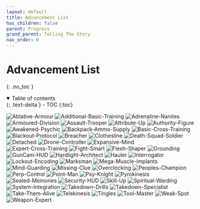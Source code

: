 ```yaml
---
layout: default
title: Advancement List
has_children: false
parent: Progress
grand_parent: Telling The Story
nav_order: 0
---
```

# Advancement List
{: .no_toc }

<details open markdown="block">
  <summary>
    Table of contents
  </summary>
  {: .text-delta }
- TOC
{:toc}
</details>

![Ablative-Armour](Game/Blocks/Ablative-Armour)
![Additional-Basic-Training](Game/Blocks/Additional-Basic-Training)
![Adrenaline-Nanites](Game/Blocks/Adrenaline-Nanites)
![Armoured-Division](Game/Blocks/Armoured-Division)
![Assault-Trooper](Game/Blocks/Assault-Trooper)
![Attribute-Up](Game/Blocks/Attribute-Up)
![Authority-Figure](Game/Blocks/Authority-Figure)
![Awakened-Psychic](Game/Blocks/Awakened-Psychic)
![Backpack-Ammo-Supply](Game/Blocks/Backpack-Ammo-Supply)
![Basic-Cross-Training](Game/Blocks/Basic-Cross-Training)
![Blackout-Protocol](Game/Blocks/Blackout-Protocol)
![Breacher](Game/Blocks/Breacher)
![Clothesline](Game/Blocks/Clothesline)
![Death-Squad-Soldier](Game/Blocks/Death-Squad-Soldier)
![Detached](Game/Blocks/Detached)
![Drone-Controller](Game/Blocks/Drone-Controller)
![Expansive-Mind](Game/Blocks/Expansive-Mind)
![Expert-Cross-Training](Game/Blocks/Expert-Cross-Training)
![Fight-Smart](Game/Blocks/Fight-Smart)
![Flesh-Shaper](Game/Blocks/Flesh-Shaper)
![Grounding](Game/Blocks/Grounding)
![GunCam-HUD](Game/Blocks/GunCam-HUD)
![Hardlight-Architect](Game/Blocks/Hardlight-Architect)
![Hauler](Game/Blocks/Hauler)
![Interrogator](Game/Blocks/Interrogator)
![Lockout-Encoding](Game/Blocks/Lockout-Encoding)
![Marksman](Game/Blocks/Marksman)
![Mega-Muscle-Implants](Game/Blocks/Mega-Muscle-Implants)
![Mind-Guarding](Game/Blocks/Mind-Guarding)
![Missing-Clue](Game/Blocks/Missing-Clue)
![Overclocking](Game/Blocks/Overclocking)
![Peoples-Champion](Game/Blocks/Peoples-Champion)
![Perp-Control](Game/Blocks/Perp-Control)
![Point-Man](Game/Blocks/Point-Man)
![Psy-Knight](Game/Blocks/Psy-Knight)
![Pyrokinesis](Game/Blocks/Pyrokinesis)
![Sealed-Memories](Game/Blocks/Sealed-Memories)
![Security-HUD](Game/Blocks/Security-HUD)
![Skill-Up](Game/Blocks/Skill-Up)
![Spiritual-Warding](Game/Blocks/Spiritual-Warding)
![System-Integration](Game/Blocks/System-Integration)
![Takedown-Drills](Game/Blocks/Takedown-Drills)
![Takedown-Specialist](Game/Blocks/Takedown-Specialist)
![Take-Them-Alive](Game/Blocks/Take-Them-Alive)
![Telekinesis](Game/Blocks/Telekinesis)
![Tingles](Game/Blocks/Tingles)
![Tool-Master](Game/Blocks/Tool-Master)
![Weak-Spot](Game/Blocks/Weak-Spot)
![Weapon-Expert](Game/Blocks/Weapon-Expert)